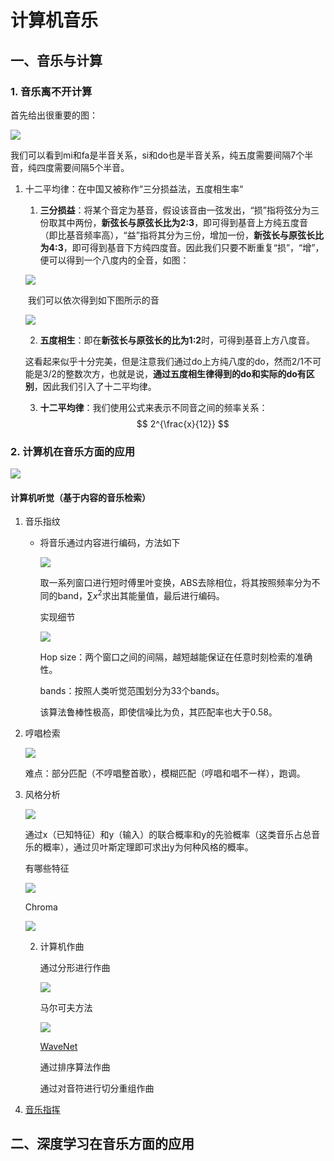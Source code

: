 # 计算机音乐

## 一、音乐与计算

### 1.  音乐离不开计算

首先给出很重要的图：

![](images\octave.jpg)

我们可以看到mi和fa是半音关系，si和do也是半音关系，纯五度需要间隔7个半音，纯四度需要间隔5个半音。

1. 十二平均律：在中国又被称作“三分损益法，五度相生率“
   1. **三分损益**：将某个音定为基音，假设该音由一弦发出，“损”指将弦分为三份取其中两份，**新弦长与原弦长比为2:3**，即可得到基音上方纯五度音（即比基音频率高），“益”指将其分为三份，增加一份，**新弦长与原弦长比为4:3**，即可得到基音下方纯四度音。因此我们只要不断重复“损”，“增”，便可以得到一个八度内的全音，如图：

   ![](images\image-20210422105010018.png)

   ​	我们可以依次得到如下图所示的音

   ![](images\v2-f9c847686fe20e98ac5a28432ada08c2_720w.jpg)

   2. **五度相生**：即在**新弦长与原弦长的比为1:2**时，可得到基音上方八度音。

   这看起来似乎十分完美，但是注意我们通过do上方纯八度的do，然而2/1不可能是3/2的整数次方，也就是说，**通过五度相生律得到的do和实际的do有区别**，因此我们引入了十二平均律。
   
    3. **十二平均律**：我们使用公式来表示不同音之间的频率关系：
       $$
       2^{\frac{x}{12}}
       $$
       

### 2.  计算机在音乐方面的应用

![](images\image-20210422191117649.png)

#### 计算机听觉（基于内容的音乐检索）

1. 音乐指纹

   - 将音乐通过内容进行编码，方法如下

     ![](images\image-20210422191516366.png)

     取一系列窗口进行短时傅里叶变换，ABS去除相位，将其按照频率分为不同的band，$\sum x^2$求出其能量值，最后进行编码。

     实现细节

     ![](images\image-20210422192322878.png)

     Hop size：两个窗口之间的间隔，越短越能保证在任意时刻检索的准确性。

     bands：按照人类听觉范围划分为33个bands。

     该算法鲁棒性极高，即使信噪比为负，其匹配率也大于0.58。

2. 哼唱检索

   ![](images\image-20210422193152725.png)

   难点：部分匹配（不哼唱整首歌），模糊匹配（哼唱和唱不一样），跑调。

3. 风格分析

   ![](images\image-20210422193958134.png)

   通过x（已知特征）和y（输入）的联合概率和y的先验概率（这类音乐占总音乐的概率），通过贝叶斯定理即可求出y为何种风格的概率。

   有哪些特征

   ![](images\image-20210422194628963.png)

   Chroma

   ![](images\image-20210422195000836.png)

   2. 计算机作曲

      通过分形进行作曲

      ![](images\image-20210422204035841.png)

      马尔可夫方法

      ![](images\image-20210422204212775.png)

      [WaveNet](https://zhuanlan.zhihu.com/p/28849767)

      通过排序算法作曲

      通过对音符进行切分重组作曲

4. [音乐指挥](https://www.youtube.com/watch?v=dPeh3XVlmlE)

## 二、深度学习在音乐方面的应用